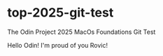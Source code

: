 # top-2025-git-test
The Odin Project 2025 MacOs Foundations Git Test

Hello Odin! I'm proud of you Rovic!